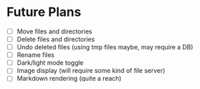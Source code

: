 # Future Plans
- [ ] Move files and directories
- [ ] Delete files and directories
- [ ] Undo deleted files (using tmp files maybe, may require a DB)
- [ ] Rename files
- [ ] Dark/light mode toggle
- [ ] Image display (will require some kind of file server)
- [ ] Markdown rendering (quite a reach)

